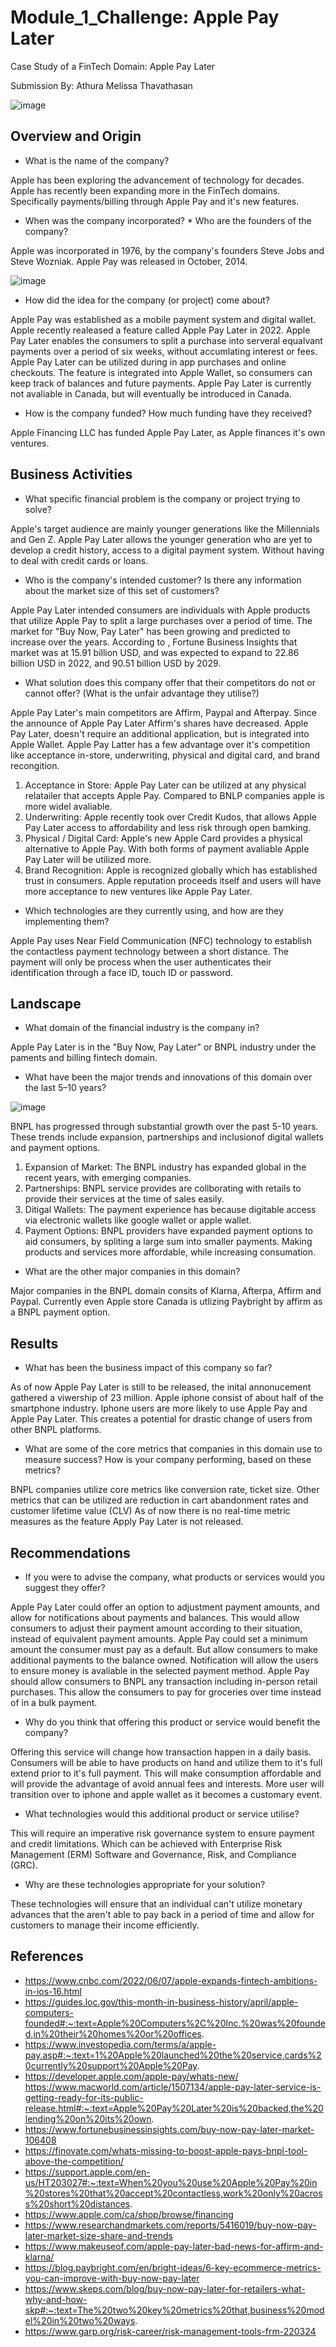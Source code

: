 # Module_1_Challenge: Apple Pay Later
Case Study of a FinTech Domain: Apple Pay Later

Submission By: Athura Melissa Thavathasan

![image](https://user-images.githubusercontent.com/125240804/221737593-f513066d-1843-4a30-bfd5-3a37aa563ab6.png)

## Overview and Origin

* What is the name of the company?

Apple has been exploring the advancement of technology for decades. Apple has recently been expanding more in the FinTech domains. Specifically payments/billing through Apple Pay and it's new features.

* When was the company incorporated? * Who are the founders of the company?

Apple was incorporated in 1976, by the company's founders Steve Jobs and Steve Wozniak. Apple Pay was released in October, 2014. 

![image](https://user-images.githubusercontent.com/125240804/221737878-f1eba3ee-3a32-4cb9-ab20-7d2839b113d8.png)

* How did the idea for the company (or project) come about?

Apple Pay was established as a mobile payment system and digital wallet. Apple recently realeased a feature called Apple Pay Later in 2022. Apple Pay Later enables the consumers to split a purchase into serveral equalvant payments over a period of six weeks, without accumlating interest or fees. Apple Pay Later can be utilized during in app purchases and online checkouts. The feature is integrated into Apple Wallet, so consumers can keep track of balances and future payments. Apple Pay Later is currently not avaliable in Canada, but will eventually be introduced in Canada.

* How is the company funded? How much funding have they received?

Apple Financing LLC has funded Apple Pay Later, as Apple finances it's own ventures.

## Business Activities

* What specific financial problem is the company or project trying to solve?

Apple's target audience are mainly younger generations like the Millennials and Gen Z. Apple Pay Later allows the younger generation who are yet to develop a credit history, access to a digital payment system. Without having to deal with credit cards or loans. 

* Who is the company's intended customer?  Is there any information about the market size of this set of customers?

Apple Pay Later intended consumers are individuals with Apple products that utilize Apple Pay to split a large purchases over a period of time. The market for "Buy Now, Pay Later" has been growing and predicted to increase over the years. According to , Fortune Business Insights that market was at 15.91 billion USD, and was expected to expand to 22.86 billion USD in 2022, and 90.51 billion USD by 2029.

* What solution does this company offer that their competitors do not or cannot offer? (What is the unfair advantage they utilise?)

Apple Pay Later's main competitors are Affirm, Paypal and Afterpay. Since the announce of Apple Pay Later Affirm's shares have decreased. Apple Pay Later, doesn't require an additional application, but is integrated into Apple Wallet. Apple Pay Latter has a few advantage over it's competition like acceptance in-store, underwriting, physical and digital card, and brand recongition.

1. Acceptance in Store: Apple Pay Later can be utilized at any physical relatailer that accepts Apple Pay. Compared to BNLP companies apple is more widel avaliable. 
2. Underwriting: Apple recently took over Credit Kudos, that allows Apple Pay Later access to affordability and less risk through open bamking.
3. Physical / Digital Card: Apple's new Apple Card provides a physical alternative to Apple Pay. With both forms of payment avaliable Apple Pay Later will be utilized more. 
4. Brand Recognition: Apple is recognized globally which has established trust in consumers. Apple reputation proceeds itself and users will have more acceptance to new ventures like Apple Pay Later.

* Which technologies are they currently using, and how are they implementing them? 

Apple Pay uses Near Field Communication (NFC) technology to establish the contactless payment technology between a short distance. The payment will only be process when the user authenticates their identification through a face ID, touch ID or password.

## Landscape

* What domain of the financial industry is the company in?

Apple Pay Later is in the "Buy Now, Pay Later" or BNPL industry under the paments and billing fintech domain.

* What have been the major trends and innovations of this domain over the last 5–10 years?

![image](https://user-images.githubusercontent.com/125240804/221738260-8405b378-2ac0-4e47-b1a2-1f619a64c0f5.png)

BNPL has progressed through substantial growth over the past 5-10 years. These trends include expansion, partnerships and inclusionof digital wallets and payment options. 

1. Expansion of Market: The BNPL industry has expanded global in the recent years, with emerging companies.
2. Partnerships: BNPL service provides are collborating with retails to provide their services at the time of sales easily.
3. Ditigal Wallets: The payment experience has because digitable access via electronic wallets like google wallet or apple wallet.
4. Payment Options: BNPL providers have expanded payment options to aid consumers, by spliting a large sum into smaller payments. Making products and services more affordable, while increasing consumation.

* What are the other major companies in this domain?

Major companies in the BNPL domain consits of Klarna, Afterpa, Affirm and Paypal. Currently even Apple store Canada is utlizing Paybright by affirm as a BNPL payment option.

## Results

* What has been the business impact of this company so far?

As of now Apple Pay Later is still to be released, the inital annonucement gathered a viwership of 23 million. Apple iphone consist of about half of the smartphone industry. Iphone users are more likely to use Apple Pay and Apple Pay Later. This creates a potential for drastic change of users from other BNPL platforms.

* What are some of the core metrics that companies in this domain use to measure success? How is your company performing, based on these metrics?

BNPL companies utilize core metrics like conversion rate, ticket size. Other metrics that can be utilized are reduction in cart abandonment rates and customer lifetime value (CLV) As of now there is no real-time metric measures as the feature Apply Pay Later is not released.

## Recommendations

* If you were to advise the company, what products or services would you suggest they offer? 

Apple Pay Later could offer an option to adjustment payment amounts, and allow for notifications about payments and balances. This would allow consumers to adjust their payment amount according to their situation, instead of equivalent payment amounts. Apple Pay could set a minimum amount the consumer must pay as a default. But allow consumers to make additional payments to the balance owned. Notification will allow the users to ensure money is avaliable in the selected payment method. Apple Pay should allow consumers to BNPL any transaction including in-person retail purchases. This allow the consumers to pay for groceries over time instead of in a bulk payment.

* Why do you think that offering this product or service would benefit the company?

Offering this service will change how transaction happen in a daily basis. Consumers will be able to have products on hand and utilize them to it's full extend prior to it's full payment. This will make consumption affordable and will provide the advantage of avoid annual fees and interests. More user will transition over to iphone and apple wallet as it becomes a customary event.

* What technologies would this additional product or service utilise?

This will require an imperative risk governance system to ensure payment and credit limitations. Which can be achieved with Enterprise Risk Management (ERM) Software and Governance, Risk, and Compliance (GRC).  

* Why are these technologies appropriate for your solution?

These technologies will ensure that an individual can't utilize monetary advances that the aren't able to pay back in a period of time and allow for customers to manage their income efficiently.

## References

* https://www.cnbc.com/2022/06/07/apple-expands-fintech-ambitions-in-ios-16.html
* https://guides.loc.gov/this-month-in-business-history/april/apple-computers-founded#:~:text=Apple%20Computers%2C%20Inc.%20was%20founded,in%20their%20homes%20or%20offices.
* https://www.investopedia.com/terms/a/apple-pay.asp#:~:text=1%20Apple%20launched%20the%20service,cards%20currently%20support%20Apple%20Pay.
* https://developer.apple.com/apple-pay/whats-new/
https://www.macworld.com/article/1507134/apple-pay-later-service-is-getting-ready-for-its-public-release.html#:~:text=Apple%20Pay%20Later%20is%20backed,the%20lending%20on%20its%20own.
* https://www.fortunebusinessinsights.com/buy-now-pay-later-market-106408
* https://finovate.com/whats-missing-to-boost-apple-pays-bnpl-tool-above-the-competition/
* https://support.apple.com/en-us/HT203027#:~:text=When%20you%20use%20Apple%20Pay%20in%20stores%20that%20accept%20contactless,work%20only%20across%20short%20distances.
* https://www.apple.com/ca/shop/browse/financing
* https://www.researchandmarkets.com/reports/5416019/buy-now-pay-later-market-size-share-and-trends
* https://www.makeuseof.com/apple-pay-later-bad-news-for-affirm-and-klarna/
* https://blog.paybright.com/en/bright-ideas/6-key-ecommerce-metrics-you-can-improve-with-buy-now-pay-later
* https://www.skeps.com/blog/buy-now-pay-later-for-retailers-what-why-and-how-skp#:~:text=The%20two%20key%20metrics%20that,business%20model%20in%20two%20ways.
* https://www.garp.org/risk-career/risk-management-tools-frm-220324
